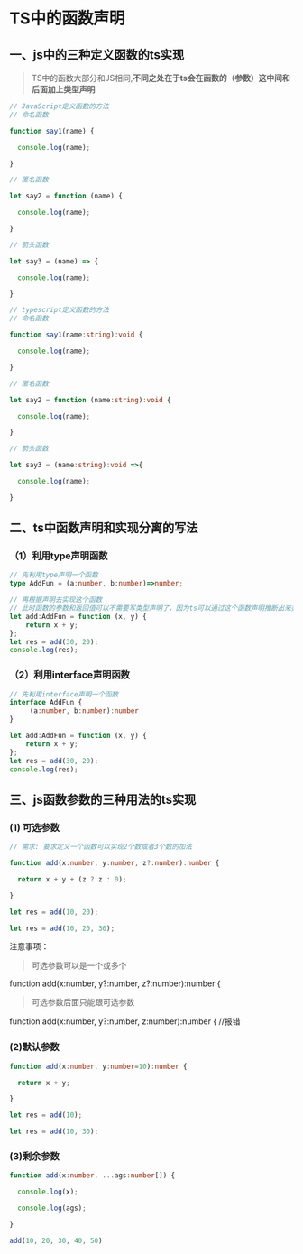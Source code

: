 # TS中的函数声明



## 一、js中的三种定义函数的ts实现

>  TS中的函数大部分和JS相同,**不同之处在于ts会在函数的（参数）这中间和后面加上类型声明**

```javascript
// JavaScript定义函数的方法
// 命名函数

function say1(name) {

  console.log(name);

}

// 匿名函数

let say2 = function (name) {

  console.log(name);

}

// 箭头函数

let say3 = (name) => {

  console.log(name);

}
```

```typescript
// typescript定义函数的方法
// 命名函数

function say1(name:string):void {

  console.log(name);

}

// 匿名函数

let say2 = function (name:string):void {

  console.log(name);

}

// 箭头函数

let say3 = (name:string):void =>{

  console.log(name);

}

```



## 二、ts中函数声明和实现分离的写法



### （1）利用type声明函数

```typescript
// 先利用type声明一个函数
type AddFun = (a:number, b:number)=>number;
```

```typescript
// 再根据声明去实现这个函数
// 此时函数的参数和返回值可以不需要写类型声明了，因为ts可以通过这个函数声明推断出来类型了
let add:AddFun = function (x, y) {
    return x + y;
};
let res = add(30, 20);
console.log(res);
```



### （2）利用interface声明函数

```typescript
// 先利用interface声明一个函数
interface AddFun {
 	 (a:number, b:number):number   
}
```

```typescript
let add:AddFun = function (x, y) {
    return x + y;
};
let res = add(30, 20);
console.log(res);
```



## 三、js函数参数的三种用法的ts实现

### (1) 可选参数

```typescript
// 需求: 要求定义一个函数可以实现2个数或者3个数的加法

function add(x:number, y:number, z?:number):number {

  return x + y + (z ? z : 0);

}

let res = add(10, 20);

let res = add(10, 20, 30);
```

注意事项：

>可选参数可以是一个或多个

function add(x:number, y?:number, z?:number):number {

> 可选参数后面只能跟可选参数

function add(x:number, y?:number, z:number):number {  //报错



### (2)默认参数

```typescript
function add(x:number, y:number=10):number {

  return x + y;

}

let res = add(10);

let res = add(10, 30);
```



### (3)剩余参数

```typescript
function add(x:number, ...ags:number[]) {

  console.log(x);

  console.log(ags);

}

add(10, 20, 30, 40, 50)
```